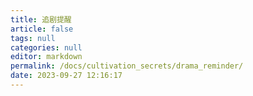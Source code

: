 ```yaml
---
title: 追剧提醒
article: false
tags: null
categories: null
editor: markdown
permalink: /docs/cultivation_secrets/drama_reminder/
date: 2023-09-27 12:16:17
---
```

